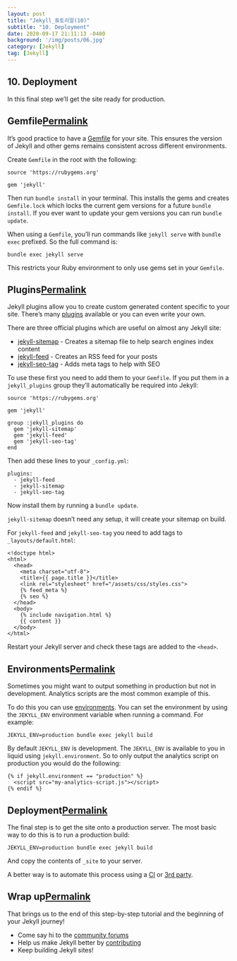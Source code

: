 ```yaml
---
layout: post
title: "Jekyll_튜토리얼(10)"
subtitle: "10. Deployment"
date: 2020-09-17 21:11:13 -0400
background: '/img/posts/06.jpg'
category: [Jekyll]
tag: [Jekyll]
---
```


## 10. Deployment

In this final step we’ll get the site ready for production.

## Gemfile[Permalink](https://jekyllrb.com/docs/step-by-step/10-deployment/#gemfile)

It’s good practice to have a [Gemfile](https://jekyllrb.com/docs/ruby-101/#gemfile) for your site. This ensures the version of Jekyll and other gems remains consistent across different environments.

Create `Gemfile` in the root with the following:

```
source 'https://rubygems.org'

gem 'jekyll'
```

Then run `bundle install` in your terminal. This installs the gems and creates `Gemfile.lock` which locks the current gem versions for a future `bundle install`. If you ever want to update your gem versions you can run `bundle update`.

When using a `Gemfile`, you’ll run commands like `jekyll serve` with `bundle exec` prefixed. So the full command is:

```
bundle exec jekyll serve
```

This restricts your Ruby environment to only use gems set in your `Gemfile`.

## Plugins[Permalink](https://jekyllrb.com/docs/step-by-step/10-deployment/#plugins)

Jekyll plugins allow you to create custom generated content specific to your site. There’s many [plugins](https://jekyllrb.com/docs/plugins/) available or you can even write your own.

There are three official plugins which are useful on almost any Jekyll site:

- [jekyll-sitemap](https://github.com/jekyll/jekyll-sitemap) - Creates a sitemap file to help search engines index content
- [jekyll-feed](https://github.com/jekyll/jekyll-feed) - Creates an RSS feed for your posts
- [jekyll-seo-tag](https://github.com/jekyll/jekyll-seo-tag) - Adds meta tags to help with SEO

To use these first you need to add them to your `Gemfile`. If you put them in a `jekyll_plugins` group they’ll automatically be required into Jekyll:

```
source 'https://rubygems.org'

gem 'jekyll'

group :jekyll_plugins do
  gem 'jekyll-sitemap'
  gem 'jekyll-feed'
  gem 'jekyll-seo-tag'
end
```

Then add these lines to your `_config.yml`:

```
plugins:
  - jekyll-feed
  - jekyll-sitemap
  - jekyll-seo-tag
```

Now install them by running a `bundle update`.

`jekyll-sitemap` doesn’t need any setup, it will create your sitemap on build.

For `jekyll-feed` and `jekyll-seo-tag` you need to add tags to `_layouts/default.html`:

```
<!doctype html>
<html>
  <head>
    <meta charset="utf-8">
    <title>{{ page.title }}</title>
    <link rel="stylesheet" href="/assets/css/styles.css">
    {% feed_meta %}
    {% seo %}
  </head>
  <body>
    {% include navigation.html %}
    {{ content }}
  </body>
</html>
```

Restart your Jekyll server and check these tags are added to the `<head>`.

## Environments[Permalink](https://jekyllrb.com/docs/step-by-step/10-deployment/#environments)

Sometimes you might want to output something in production but not in development. Analytics scripts are the most common example of this.

To do this you can use [environments](https://jekyllrb.com/docs/configuration/environments/). You can set the environment by using the `JEKYLL_ENV` environment variable when running a command. For example:

```
JEKYLL_ENV=production bundle exec jekyll build
```

By default `JEKYLL_ENV` is development. The `JEKYLL_ENV` is available to you in liquid using `jekyll.environment`. So to only output the analytics script on production you would do the following:

```
{% if jekyll.environment == "production" %}
  <script src="my-analytics-script.js"></script>
{% endif %}
```

## Deployment[Permalink](https://jekyllrb.com/docs/step-by-step/10-deployment/#deployment)

The final step is to get the site onto a production server. The most basic way to do this is to run a production build:

```
JEKYLL_ENV=production bundle exec jekyll build
```

And copy the contents of `_site` to your server.

A better way is to automate this process using a [CI](https://jekyllrb.com/docs/deployment/automated/) or [3rd party](https://jekyllrb.com/docs/deployment/third-party/).

## Wrap up[Permalink](https://jekyllrb.com/docs/step-by-step/10-deployment/#wrap-up)

That brings us to the end of this step-by-step tutorial and the beginning of your Jekyll journey!

- Come say hi to the [community forums](https://talk.jekyllrb.com/)
- Help us make Jekyll better by [contributing](https://jekyllrb.com/docs/contributing/)
- Keep building Jekyll sites!